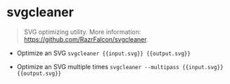 # svgcleaner
> SVG optimizing utility.
> More information: <https://github.com/RazrFalcon/svgcleaner>.

- Optimize an SVG
`svgcleaner {{input.svg}} {{output.svg}}`

- Optimize an SVG multiple times
`svgcleaner --multipass {{input.svg}} {{output.svg}}`
